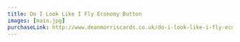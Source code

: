 ```yaml
---
title: Do I Look Like I Fly Economy Button
images: [main.jpg]
purchaseLink: http://www.deanmorriscards.co.uk/do-i-look-like-i-fly-economy-419.html?zenid=tnt8u0k8esg9fhdkkdfsoh22k2
---
```

